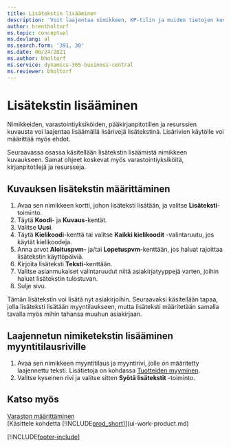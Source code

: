 ```yaml
---
title: Lisätekstin lisääminen
description: 'Voit laajentaa nimikkeen, KP-tilin ja muiden tietojen kuvauksena käytettävää vakiotekstiä lisäämällä ylimääräisiä rivejä.'
author: brentholtorf
ms.topic: conceptual
ms.devlang: al
ms.search.form: '391, 30'
ms.date: 06/24/2021
ms.author: bholtorf
ms.service: dynamics-365-business-central
ms.reviewer: bholtorf
---
```

# <a name="add-extended-text"></a>Lisätekstin lisääminen

Nimikkeiden, varastointiyksiköiden, pääkirjanpitotilien ja resurssien kuvausta voi laajentaa lisäämällä lisärivejä lisätekstinä. Lisärivien käytölle voi määrittää myös ehdot.  

Seuraavassa osassa käsitellään lisätekstin lisäämistä nimikkeen kuvaukseen. Samat ohjeet koskevat myös varastointiyksiköitä, kirjanpitotilejä ja resursseja.  

## <a name="to-define-extended-text-for-an-description"></a>Kuvauksen lisätekstin määrittäminen

1. Avaa sen nimikkeen kortti, johon lisäteksti lisätään, ja valitse **Lisäteksti**-toiminto.
2. Täytä **Koodi**- ja **Kuvaus**-kentät.
3. Valitse **Uusi**.
4. Täytä **Kielikoodi**-kenttä tai valitse **Kaikki kielikoodit** -valintaruutu, jos käytät kielikoodeja.
5. Anna arvot **Aloituspvm**- ja/tai **Lopetuspvm**-kenttään, jos haluat rajoittaa lisätekstin käyttöpäiviä.
6. Kirjoita lisäteksti **Teksti**-kenttään.
7. Valitse asianmukaiset valintaruudut niitä asiakirjatyyppejä varten, joihin haluat lisätekstin tulostuvan.
8. Sulje sivu.

Tämän lisätekstin voi lisätä nyt asiakirjoihin. Seuraavaksi käsitellään tapaa, jolla lisäteksti lisätään myyntilaukseen, mutta lisäteksti määritetään samalla tavalla myös mihin tahansa muuhun asiakirjaan.  

## <a name="to-add-an-extended-item-text-on-a-sales-order-line"></a>Laajennetun nimiketekstin lisääminen myyntitilausriville

1. Avaa sen nimikkeen myyntitilaus ja myyntirivi, jolle on määritetty laajennettu teksti. Lisätietoja on kohdassa [Tuotteiden myyminen](sales-how-sell-products.md).
2. Valitse kyseinen rivi ja valitse sitten **Syötä lisätekstit** -toiminto.

## <a name="see-also"></a>Katso myös

[Varaston määrittäminen](inventory-setup-inventory.md)  
[Käsittele kohdetta [!INCLUDE[prod_short](includes/prod_short.md)]](ui-work-product.md)


[!INCLUDE[footer-include](includes/footer-banner.md)]
